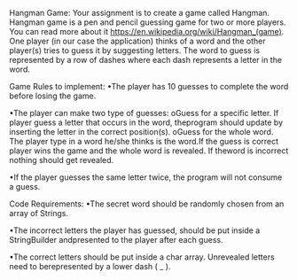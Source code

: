 Hangman Game:
Your assignment is to create a game called Hangman. Hangman game is a pen and pencil guessing game for two or more players.
You can read more about it https://en.wikipedia.org/wiki/Hangman_(game). One player (in our case the application) thinks of a word and the other player(s) tries to guess it by suggesting letters. The word to guess is represented by a row of dashes where each dash represents a letter in the word.

Game Rules to implement:
•The player has 10 guesses to complete the word before losing the game.

•The player can make two type of guesses:
  oGuess for a specific letter. If player guess a letter that occurs in the word, theprogram should update by inserting the letter in the correct position(s).
  oGuess for the whole word. The player type in a word he/she thinks is the word.If the guess is correct player wins the game and the whole word is revealed. If theword is incorrect nothing should get revealed.

•If the player guesses the same letter twice, the program will not consume a guess.

Code Requirements:
•The secret word should be randomly chosen from an array of Strings.

•The incorrect letters the player has guessed, should be put inside a StringBuilder andpresented to the player after each guess.

•The correct letters should be put inside a char array. Unrevealed letters need to berepresented by a lower dash ( _ ).
